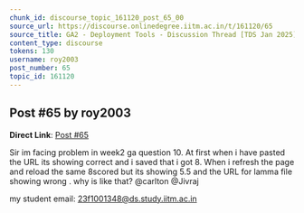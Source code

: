 ```yaml
---
chunk_id: discourse_topic_161120_post_65_00
source_url: https://discourse.onlinedegree.iitm.ac.in/t/161120/65
source_title: GA2 - Deployment Tools - Discussion Thread [TDS Jan 2025]
content_type: discourse
tokens: 130
username: roy2003
post_number: 65
topic_id: 161120
---
```


## Post #65 by roy2003

**Direct Link**: [Post #65](https://discourse.onlinedegree.iitm.ac.in/t/161120/65)

Sir im facing problem in week2 ga question 10. At first when i have pasted the URL its showing correct and i saved that i got 8. When i refresh the page and reload the same 8scored but its showing 5.5 and the URL for lamma file showing wrong . why is like that? @carlton @Jivraj

my student email: 23f1001348@ds.study.iitm.ac.in
